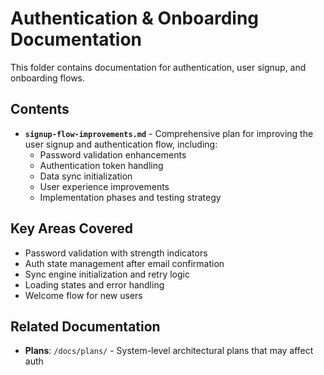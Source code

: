 # Authentication & Onboarding Documentation

This folder contains documentation for authentication, user signup, and onboarding flows.

## Contents

- **`signup-flow-improvements.md`** - Comprehensive plan for improving the user signup and authentication flow, including:
  - Password validation enhancements
  - Authentication token handling
  - Data sync initialization
  - User experience improvements
  - Implementation phases and testing strategy

## Key Areas Covered

- Password validation with strength indicators
- Auth state management after email confirmation
- Sync engine initialization and retry logic
- Loading states and error handling
- Welcome flow for new users

## Related Documentation

- **Plans**: `/docs/plans/` - System-level architectural plans that may affect auth

